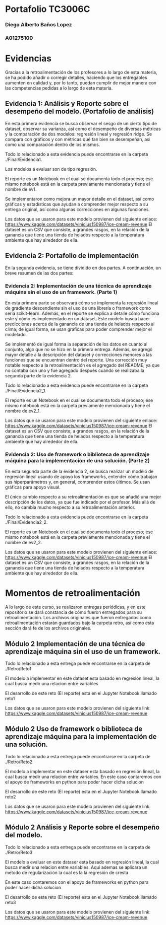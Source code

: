 # Portafolio TC3006C
### Diego Alberto Baños Lopez
### A01275100

# Evidencias

Gracias a la retroalimentación de los profesores a lo largo de esta materia, se ha podido añadir o corregir detalles, haciendo que los entregables aumenten en calidad y, por lo tanto, puedan cumplir de mejor manera con las competencias pedidas a lo largo de esta materia.

## Evidencia 1: Análisis y Reporte sobre el desempeño del modelo. (Portafolio de análisis)

En esta primera evidencia se busca observar el sesgo de un cierto tipo de dataset, observar su varianza, así como el desempeño de diversas métricas y la comparación de dos modelos: regresión lineal y regresión ridge. Se compara con gráficos y con métricas qué tan bien se desempeñan, así como una comparación dentro de los mismos.

Todo lo relacionado a esta evidencia puede encontrarse en la carpeta ./Final/Evidencia1.

Los modelos a evaluar son de tipo regresión.

El reporte es un Notebook en el cual se documenta todo el proceso; ese mismo notebook está en la carpeta previamente mencionada y tiene el nombre de ev1.

Se implementaron como mejora un mayor detalle en el dataset, así como gráficas y estadísticas que ayudan a comprender mejor respecto a su entrega original, así como algunas correcciones en algunas funciones.

Los datos que se usaron para este modelo provienen del siguiente enlace:
https://www.kaggle.com/datasets/vinicius150987/ice-cream-revenue
El dataset es un CSV que consiste, a grandes rasgos, en la relación de la ganancia que tiene una tienda de helados respecto a la temperatura ambiente que hay alrededor de ella.

## Evidencia 2: Portafolio de implementación

En la segunda evidencia, se tiene dividido en dos partes. A continuación, un breve resumen de las dos partes:

### Evidencia 2: Implementación de una técnica de aprendizaje máquina sin el uso de un framework. (Parte 1)

En esta primera parte se observará cómo se implementa la regresión lineal de gradiente descendiente sin el uso de una librería o framework como sería scikit-learn. Además, en el reporte se explica a detalle cómo funciona este y cómo es implementado en un dataset. Este modelo busca hacer predicciones acerca de la ganancia de una tienda de helados respecto al clima; de igual forma, se usan gráficas para poder comprender mejor el modelado.

Se implementó de igual forma la separación de los datos en cuanto al conjunto, algo que no se hizo en la primera entrega. Además, se agregó mayor detalle a la descripción del dataset y correcciones menores a las funciones que se encuentran dentro del reporte. Una corrección muy notable respecto a la retroalimentación es el agregado del README, ya que no contaba con uno y fue agregado después cuando se realizaba la segunda parte de la evidencia 2.

Todo lo relacionado a esta evidencia puede encontrarse en la carpeta ./Final/Evidencia2_1.

El reporte es un Notebook en el cual se documenta todo el proceso; ese mismo notebook está en la carpeta previamente mencionada y tiene el nombre de ev2_1.

Los datos que se usaron para este modelo provienen del siguiente enlace:
https://www.kaggle.com/datasets/vinicius150987/ice-cream-revenue
El dataset es un CSV que consiste, a grandes rasgos, en la relación de la ganancia que tiene una tienda de helados respecto a la temperatura ambiente que hay alrededor de ella.

### Evidencia 2: Uso de framework o biblioteca de aprendizaje máquina para la implementación de una solución. (Parte 2)

En esta segunda parte de la evidencia 2, se busca realizar un modelo de regresión lineal usando de apoyo los frameworks, entender cómo trabajan sus hiperparámetros y, en general, comprender estos últimos. Se usan gráficas para apoyo visual.

El único cambio respecto a su retroalimentación es que se añadió una mejor descripción de los datos, ya que fue indicado por el profesor. Más allá de ello, no cambia mucho respecto a su retroalimentación anterior.

Todo lo relacionado a esta evidencia puede encontrarse en la carpeta ./Final/Evidencia2_2.

El reporte es un Notebook en el cual se documenta todo el proceso; ese mismo notebook está en la carpeta previamente mencionada y tiene el nombre de ev2_2.


Los datos que se usaron para este modelo provienen del siguiente enlace:
https://www.kaggle.com/datasets/vinicius150987/ice-cream-revenue
El dataset es un CSV que consiste, a grandes rasgos, en la relación de la ganancia que tiene una tienda de helados respecto a la temperatura ambiente que hay alrededor de ella.

# Momentos de retroalimentación
A lo largo de este curso, se realizaron entregas periódicas, y en este repositorio se dará constancia de cómo fueron entregados para su retroalimentación. Los archivos originales que fueron entregados como retroalimentación estarán guardados bajo la carpeta retro, así como esta sección dará fe de los archivos originales.
## Módulo 2 Implementación de una técnica de aprendizaje máquina sin el uso de un framework.

Todo lo relacionado a esta entrega puede encontrarse en la carpeta de ./Retro/Reto1

El modelo a implementar en este dataset esta basado en regresión lineal, la cual busca medir una relacion entre variables

El desarrollo de este reto (El reporte) esta en el Jupyter Notebook llamado reto1

Los datos que se usaron para este modelo provienen del siguiente link:
https://www.kaggle.com/datasets/vinicius150987/ice-cream-revenue

## Módulo 2 Uso de framework o biblioteca de aprendizaje máquina para la implementación de una solución. 

Todo lo relacionado a esta entrega puede encontrarse en la carpeta de ./Retro/Reto2

El modelo a implementar en este dataser esta basado en regresión lineal, la cual busca medir una relacion entre variables.
En este caso contaremos con el apoyo de frameworks en python para poder hacer dicha solucion

El desarrollo de este reto (El reporte) esta en el Jupyter Notebook llamado reto2

Los datos que se usaron para este modelo provienen del siguiente link:
https://www.kaggle.com/datasets/vinicius150987/ice-cream-revenue

## Módulo 2 Análisis y Reporte sobre el desempeño del modelo. 

Todo lo relacionado a esta entrega puede encontrarse en la carpeta de ./Retro/Reto3

El modelo a evaluar en este dataser esta basado en regresión lineal, la cual busca medir una relacion entre variables.
Aqui ademas se aplicara un metodo de regularización la cual es la la regresión de cresta

En este caso contaremos con el apoyo de frameworks en python para poder hacer dicha solucion

El desarrollo de este reto (El reporte) esta en el Jupyter Notebook llamado reto3

Los datos que se usaron para este modelo provienen del siguiente link:
https://www.kaggle.com/datasets/vinicius150987/ice-cream-revenue